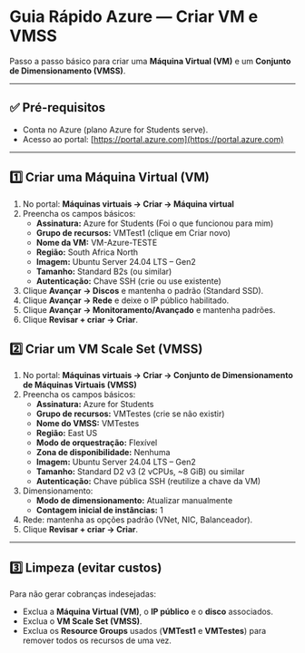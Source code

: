 # Guia Rápido Azure — Criar VM e VMSS

Passo a passo básico para criar uma **Máquina Virtual (VM)** e um **Conjunto de Dimensionamento (VMSS)**.

---

## ✅ Pré-requisitos

- Conta no Azure (plano Azure for Students serve).  
- Acesso ao portal: [https://portal.azure.com](https://portal.azure.com)  

---

## 1️⃣ Criar uma Máquina Virtual (VM)

1. No portal: **Máquinas virtuais → Criar → Máquina virtual**  
2. Preencha os campos básicos:
   - **Assinatura:** Azure for Students  (Foi o que funcionou para mim)
   - **Grupo de recursos:** VMTest1 (clique em Criar novo)  
   - **Nome da VM:** VM-Azure-TESTE  
   - **Região:** South Africa North  
   - **Imagem:** Ubuntu Server 24.04 LTS – Gen2  
   - **Tamanho:** Standard B2s (ou similar)  
   - **Autenticação:** Chave SSH (crie ou use existente)  
3. Clique **Avançar → Discos** e mantenha o padrão (Standard SSD).  
4. Clique **Avançar → Rede** e deixe o IP público habilitado.  
5. Clique **Avançar → Monitoramento/Avançado** e mantenha padrões.  
6. Clique **Revisar + criar → Criar**.  

## 2️⃣ Criar um VM Scale Set (VMSS)

1. No portal: **Máquinas virtuais → Criar → Conjunto de Dimensionamento de Máquinas Virtuais (VMSS)**  
2. Preencha os campos básicos:
   - **Assinatura:** Azure for Students  
   - **Grupo de recursos:** VMTestes (crie se não existir)  
   - **Nome do VMSS:** VMTestes  
   - **Região:** East US  
   - **Modo de orquestração:** Flexível  
   - **Zona de disponibilidade:** Nenhuma  
   - **Imagem:** Ubuntu Server 24.04 LTS – Gen2  
   - **Tamanho:** Standard D2 v3 (2 vCPUs, ~8 GiB) ou similar  
   - **Autenticação:** Chave pública SSH (reutilize a chave da VM)  
3. Dimensionamento:
   - **Modo de dimensionamento:** Atualizar manualmente  
   - **Contagem inicial de instâncias:** 1  
4. Rede: mantenha as opções padrão (VNet, NIC, Balanceador).  
5. Clique **Revisar + criar → Criar**.

---

## 3️⃣ Limpeza (evitar custos)

Para não gerar cobranças indesejadas:

- Exclua a **Máquina Virtual (VM)**, o **IP público** e o **disco** associados.  
- Exclua o **VM Scale Set (VMSS)**.  
- Exclua os **Resource Groups** usados (**VMTest1** e **VMTestes**) para remover todos os recursos de uma vez.
